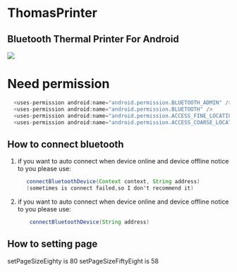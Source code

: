 ThomasPrinter
====
Bluetooth Thermal Printer For Android
-------
![](http://photocq.photo.store.qq.com/psc?/V12Wa3Ul4PEo0g/jkqgNxaPJb7RsklupiKoXbvsqI13FZVRI5eBTK1Z6.LFL6E.2Co2ikxdWdI.q9ZxRIyQMUC55I1FIrPwTX9uwD73TqaU4xx2.gUjAYKsYeI!/b&bo=ZABkAGQAZAADGD0!&rf=viewer_4)
# Need permission

```java
  <uses-permission android:name="android.permission.BLUETOOTH_ADMIN" />
  <uses-permission android:name="android.permission.BLUETOOTH" />
  <uses-permission android:name="android.permission.ACCESS_FINE_LOCATION" />
  <uses-permission android:name="android.permission.ACCESS_COARSE_LOCATION" />
```
## How to connect bluetooth

  1. if you want to auto connect when device online and device offline notice to you please use:
```java
      connectBluetoothDevice(Context context, String address)
      (sometimes is connect failed,so I don't recommend it)
```
  2. if you want to auto connect when device online and device offline notice to you please use:
```java
       connectBluetoothDevice(String address)
```

## How to setting page
  setPageSizeEighty is 80
  setPageSizeFiftyEight is 58